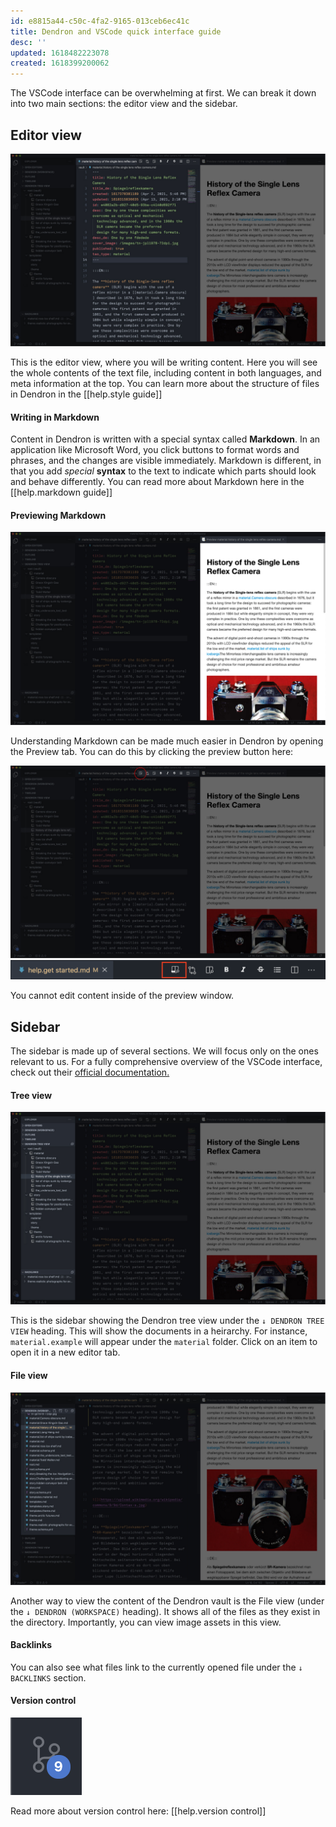 ```yaml
---
id: e8815a44-c50c-4fa2-9165-013ceb6ec41c
title: Dendron and VSCode quick interface guide
desc: ''
updated: 1618482223078
created: 1618399200062
---
```


The VSCode interface can be overwhelming at first. We can break it down into two main sections: the editor view and the sidebar.

## Editor view
![Editor view](images/help/interface/editor.jpg)

This is the editor view, where you will be writing content. Here you will see the whole contents of the text file, including content in both languages, and meta information at the top. You can learn more about the structure of files in Dendron in the [[help.style guide]]

#### Writing in Markdown

Content in Dendron is written with a special syntax called **Markdown**. In an application like Microsoft Word, you click buttons to format words and phrases, and the changes are visible immediately. Markdown is different, in that you add _special_ **syntax** to the text to indicate which parts should look and behave differently. You can read more about Markdown here in the [[help.markdown guide]]

#### Previewing Markdown
![Preview](images/help/interface/preview.jpg)

Understanding Markdown can be made much easier in Dendron by opening the Preview tab. You can do this by clicking the preview button here:

![Preview button](images/help/interface/preview-button.jpg)
![Preview button closeup](images/help/interface/preview-me.png)

You cannot edit content inside of the preview window.


## Sidebar

The sidebar is made up of several sections. We will focus only on the ones relevant to us. For a fully comprehensive overview of the VSCode interface, check out their [official documentation.](https://code.visualstudio.com/docs/getstarted/userinterface)

#### Tree view
![tree view](images/help/interface/tree-view-and-backlinks.jpg)

This is the sidebar showing the Dendron tree view under the `↓ DENDRON TREE VIEW` heading. This will show the documents in a heirarchy. For instance, `material.example` will appear under the `material` folder. Click on an item to open it in a new editor tab.

#### File view
![file view](images/help/interface/file-view.jpg)

Another way to view the content of the Dendron vault is the File view (under the `↓ DENDRON (WORKSPACE)` heading). It shows all of the files as they exist in the directory. Importantly, you can view image assets in this view.

#### Backlinks
You can also see what files link to the currently opened file under the `↓ BACKLINKS` section.

#### Version control

![](images/help/interface/version-control-icon.png)

Read more about version control here: [[help.version control]]